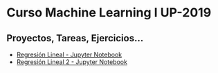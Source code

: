 # Curso Machine Learning I UP-2019

## Proyectos, Tareas, Ejercicios...

* [Regresión Lineal - Jupyter Notebook](/MachineLearning/RegresionLineal.ipynb)
* [Regresión Lineal 2 - Jupyter Notebook](/MachineLearning/RegresionLineal-2.ipynb)

